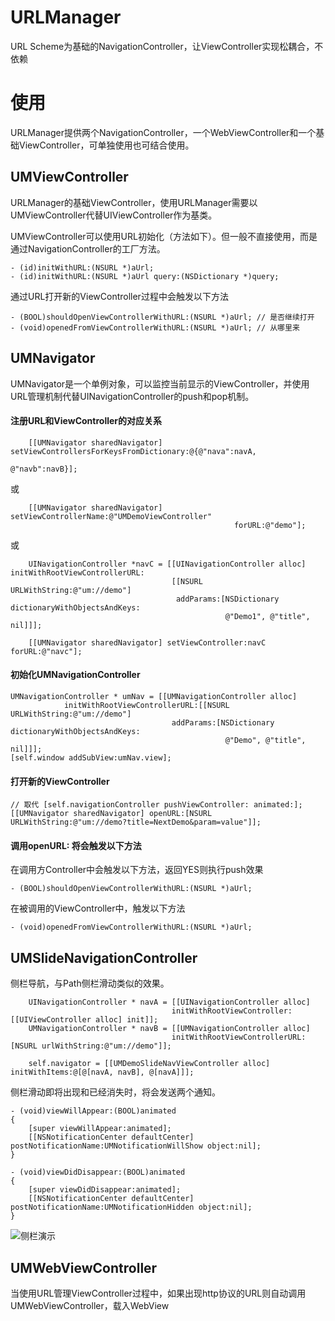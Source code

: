 URLManager
====
URL Scheme为基础的NavigationController，让ViewController实现松耦合，不依赖

使用
====
URLManager提供两个NavigationController，一个WebViewController和一个基础ViewController，可单独使用也可结合使用。

UMViewController
----
URLManager的基础ViewController，使用URLManager需要以UMViewController代替UIViewController作为基类。

UMViewController可以使用URL初始化（方法如下）。但一般不直接使用，而是通过NavigationController的工厂方法。

```
- (id)initWithURL:(NSURL *)aUrl;
- (id)initWithURL:(NSURL *)aUrl query:(NSDictionary *)query;
```

通过URL打开新的ViewController过程中会触发以下方法

```
- (BOOL)shouldOpenViewControllerWithURL:(NSURL *)aUrl; // 是否继续打开
- (void)openedFromViewControllerWithURL:(NSURL *)aUrl; // 从哪里来
```

UMNavigator
----
UMNavigator是一个单例对象，可以监控当前显示的ViewController，并使用URL管理机制代替UINavigationController的push和pop机制。

#### 注册URL和ViewController的对应关系

```
    [[UMNavigator sharedNavigator] setViewControllersForKeysFromDictionary:@{@"nava":navA,                                                                             @"navb":navB}];
```

或

```
    [[UMNavigator sharedNavigator] setViewControllerName:@"UMDemoViewController"
                                                  forURL:@"demo"];
```

或

```
    UINavigationController *navC = [[UINavigationController alloc] initWithRootViewControllerURL:
                                    [[NSURL URLWithString:@"um://demo"]
                                     addParams:[NSDictionary dictionaryWithObjectsAndKeys:
                                                @"Demo1", @"title", nil]]];

    [[UMNavigator sharedNavigator] setViewController:navC forURL:@"navc"];
```

#### 初始化UMNavigationController

```
UMNavigationController * umNav = [[UMNavigationController alloc]
			initWithRootViewControllerURL:[[NSURL URLWithString:@"um://demo"]
									addParams:[NSDictionary dictionaryWithObjectsAndKeys:
												@"Demo", @"title", nil]]];
[self.window addSubView:umNav.view];
```

#### 打开新的ViewController

```
// 取代 [self.navigationController pushViewController: animated:];
[[UMNavigator sharedNavigator] openURL:[NSURL URLWithString:@"um://demo?title=NextDemo&param=value"]];
```

#### 调用openURL: 将会触发以下方法

在调用方Controller中会触发以下方法，返回YES则执行push效果

```
- (BOOL)shouldOpenViewControllerWithURL:(NSURL *)aUrl;
```

在被调用的ViewController中，触发以下方法

```
- (void)openedFromViewControllerWithURL:(NSURL *)aUrl;
```

UMSlideNavigationController
----
侧栏导航，与Path侧栏滑动类似的效果。

```
	UINavigationController * navA = [[UINavigationController alloc]
									initWithRootViewController:[[UIViewController alloc] init]];
	UMNavigationController * navB = [[UMNavigationController alloc]
									initWithRootViewControllerURL:[NSURL urlWithString:@"um://demo"]];

    self.navigator = [[UMDemoSlideNavViewController alloc] initWithItems:@[@[navA, navB], @[navA]]];
```
侧栏滑动即将出现和已经消失时，将会发送两个通知。

```
- (void)viewWillAppear:(BOOL)animated
{
    [super viewWillAppear:animated];
    [[NSNotificationCenter defaultCenter] postNotificationName:UMNotificationWillShow object:nil];
}

- (void)viewDidDisappear:(BOOL)animated
{
    [super viewDidDisappear:animated];
    [[NSNotificationCenter defaultCenter] postNotificationName:UMNotificationHidden object:nil];
}
```

![侧栏演示](http://pic.yupoo.com/gaosboy_v/DjjltGAv/4w32w.png)

UMWebViewController
----
当使用URL管理ViewController过程中，如果出现http协议的URL则自动调用UMWebViewController，载入WebView
